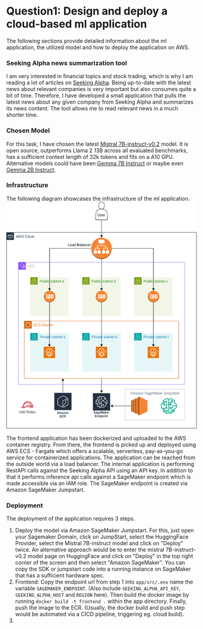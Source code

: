 # Question1: Design and deploy a cloud-based ml application

The following sections provide detailed information about the ml application, the utilized model and how to deploy the application on AWS.

### Seeking Alpha news summarization tool
I am very interested in financial topics and stock trading, which is why I am reading a lot of articles on [Seeking Alpha](https://seekingalpha.com/). Being up-to-date with the latest news about relevant companies is very important but also consumes quite a bit of time. Therefore, I have developed a small application that pulls the latest news about any given company from Seeking Alpha and summarizes its news content. The tool allows me to read relevant news in a much shorter time. 

### Chosen Model
For this task, I have chosen the latest [Mistral 7B-instruct-v0.2](https://huggingface.co/mistralai/Mistral-7B-Instruct-v0.2) model. It is open source, outperforms Llama 2 13B across all evaluated benchmarks, has a sufficient context length of 32k tokens and fits on a A10 GPU. Alternative models could have been [Gemma 7B Instruct](https://huggingface.co/google/gemma-7b-it) or maybe even [Gemma 2B Instruct](https://huggingface.co/google/gemma-2b-it).

### Infrastructure
The following diagram showcases the infrastructure of the ml application. 
![ml_application_infra](docs/q1_infra.png)

The frontend application has been dockerized and uploaded to the AWS container registry. From there, the frontend is picked up and deployed using AWS ECS - Fargate which offers a scalable, serverless, pay-as-you-go service for containerized applications. The application can be reached from the outside world via a load balancer. The internal application is performing RestAPI calls against the Seeking Alpha API using an API key. In addition to that it performs inference api calls against a SageMaker endpoint which is made accessible via an IAM role. The SageMaker endpoint is created via Amazon SageMaker Jumpstart. 

### Deployment
The deployment of the application requires 3 steps.
1. Deploy the model via Amazon SageMaker Jumpstart.
For this, just open your Sagemaker Domain, click on JumpStart, select the HuggingFace Provider, select the Mistral 7B-instruct model and click on "Deploy" twice. An alternative approach would be to enter the mistral 7B-instruct-v0.2 model page on HuggingFace and click on "Deploy" in the top right corner of the screen and then select "Amazon SageMaker". You can copy the SDK or jumpstart code into a running instance on SageMaker that has a sufficient hardware spec.   
2. Frontend: Copy the endpoint url from step 1 into `app/src/.env` name the variable `SAGEMAKER_ENDPOINT`. (Also include `SEEKING_ALPHA_API_KEY`, `SEEKING_ALPHA_HOST` and `REGION` here). Then build the docker image by running `docker build -t frontend .` within the app directory. Finally, push the image to the ECR. (Usually, the docker build and push step would be automated via a CICD pipeline, triggering eg. cloud build).
3. 